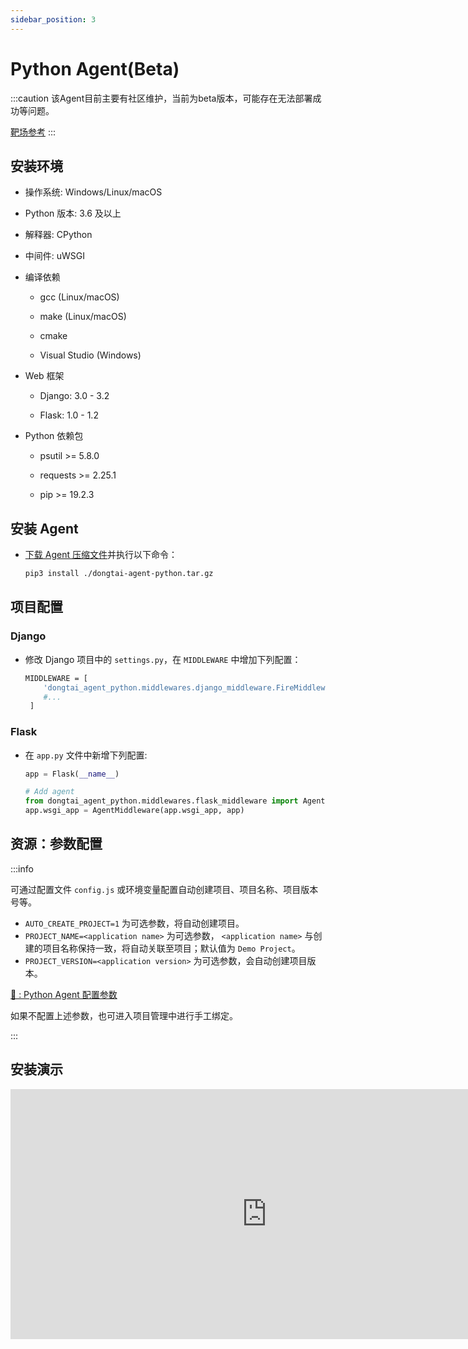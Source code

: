 ```yaml
---
sidebar_position: 3
---
```


# Python Agent(Beta)

:::caution
该Agent目前主要有社区维护，当前为beta版本，可能存在无法部署成功等问题。

[靶场参考](../../introduction/detection#测试靶场)
:::

## 安装环境

* 操作系统: Windows/Linux/macOS

* Python 版本: 3.6 及以上

* 解释器: CPython

* 中间件: uWSGI

* 编译依赖

    * gcc (Linux/macOS)

    * make (Linux/macOS)

    * cmake

    * Visual Studio (Windows)

* Web 框架

    * Django: 3.0 - 3.2

    * Flask: 1.0 - 1.2

* Python 依赖包

    * psutil \>= 5.8.0

    * requests \>= 2.25.1

    * pip \>= 19.2.3

## 安装 Agent

* [下载 Agent 压缩文件](download-agent)并执行以下命令：

	```bash
	pip3 install ./dongtai-agent-python.tar.gz
	```

## 项目配置

### Django

* 修改 Django 项目中的 `settings.py`，在 `MIDDLEWARE` 中增加下列配置：

	```bash title="settings.py"
	MIDDLEWARE = [
	    'dongtai_agent_python.middlewares.django_middleware.FireMiddleware',
	    #...
	 ]
	```

### Flask

* 在 `app.py` 文件中新增下列配置:

	```python tittle="app.py"
	app = Flask(__name__)

	# Add agent
	from dongtai_agent_python.middlewares.flask_middleware import AgentMiddleware
	app.wsgi_app = AgentMiddleware(app.wsgi_app, app)
	```

## 资源：参数配置

:::info

可通过配置文件 `config.js` 或环境变量配置自动创建项目、项目名称、项目版本号等。

* `AUTO_CREATE_PROJECT=1` 为可选参数，将自动创建项目。
* `PROJECT_NAME=<application name>` 为可选参数， `<application name>` 与创建的项目名称保持一致，将自动关联至项目；默认值为 `Demo Project`。
* `PROJECT_VERSION=<application version>` 为可选参数，会自动创建项目版本。

[🔗 : Python Agent 配置参数](./parameter/config-python-agent)

如果不配置上述参数，也可进入项目管理中进行手工绑定。

:::

## 安装演示

<iframe width="820" height="400" src="https://fast.wistia.net/embed/iframe/2yefyzou39" frameborder="0" allow="accelerometer; autoplay; encrypted-media; gyroscope; picture-in-picture" allowfullscreen></iframe>
